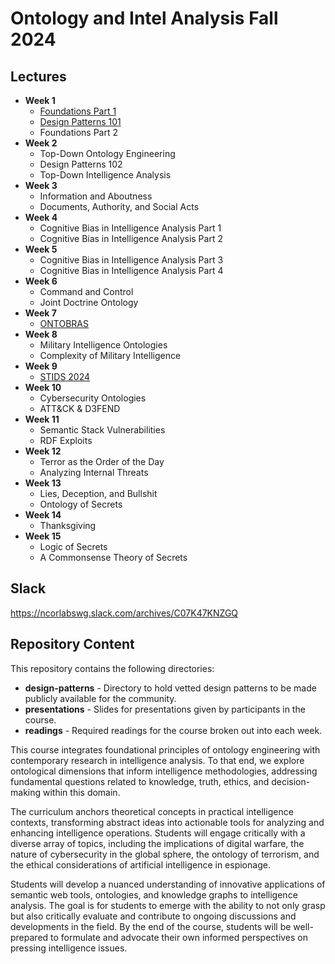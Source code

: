 # Ontology and Intel Analysis Fall 2024

## Lectures

* **Week 1**
  - [Foundations Part 1](https://www.youtube.com/watch?v=1jILnhznzK4)
  - [Design Patterns 101](https://www.youtube.com/watch?v=bQTEaKhhC8Y)
  - Foundations Part 2
* **Week 2**
  - Top-Down Ontology Engineering
  - Design Patterns 102
  - Top-Down Intelligence Analysis
* **Week 3**
  - Information and Aboutness
  - Documents, Authority, and Social Acts
* **Week 4**
  - Cognitive Bias in Intelligence Analysis Part 1
  - Cognitive Bias in Intelligence Analysis Part 2
* **Week 5**
  - Cognitive Bias in Intelligence Analysis Part 3
  - Cognitive Bias in Intelligence Analysis Part 4
* **Week 6**
  - Command and Control
  - Joint Doctrine Ontology 
* **Week 7**
  - [ONTOBRAS](https://www.inf.ufrgs.br/ontobras/en/17th-seminar-on-ontology-research-in-brazil-ontobras-2024/)
* **Week 8**
  - Military Intelligence Ontologies
  - Complexity of Military Intelligence
* **Week 9**
  - [STIDS 2024](https://kadsci.com/stids2024/)
* **Week 10**
  - Cybersecurity Ontologies
  - ATT&CK & D3FEND
* **Week 11**
  - Semantic Stack Vulnerabilities
  - RDF Exploits
* **Week 12**
  - Terror as the Order of the Day
  - Analyzing Internal Threats
* **Week 13**
  - Lies, Deception, and Bullshit
  - Ontology of Secrets
* **Week 14**
  - Thanksgiving
* **Week 15**
  - Logic of Secrets
  - A Commonsense Theory of Secrets

## Slack

https://ncorlabswg.slack.com/archives/C07K47KNZGQ

## Repository Content
This repository contains the following directories: 

* **design-patterns** - Directory to hold vetted design patterns to be made publicly available for the community.
* **presentations** - Slides for presentations given by participants in the course. 
* **readings** - Required readings for the course broken out into each week.

This course integrates foundational principles of ontology engineering with contemporary research in intelligence analysis. To that end, we explore ontological dimensions that inform intelligence methodologies, addressing fundamental questions related to knowledge, truth, ethics, and decision-making within this domain.

The curriculum anchors theoretical concepts in practical intelligence contexts, transforming abstract ideas into actionable tools for analyzing and enhancing intelligence operations. Students will engage critically with a diverse array of topics, including the implications of digital warfare, the nature of cybersecurity in the global sphere, the ontology of terrorism, and the ethical considerations of artificial intelligence in espionage.

Students will develop a nuanced understanding of innovative applications of semantic web tools, ontologies, and knowledge graphs to intelligence analysis. The goal is for students to emerge with the ability to not only grasp but also critically evaluate and contribute to ongoing discussions and developments in the field. By the end of the course, students will be well-prepared to formulate and advocate their own informed perspectives on pressing intelligence issues.
